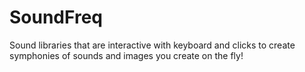 # SoundFreq
Sound libraries that are interactive with keyboard and clicks to create symphonies of sounds and images you create on the fly!
